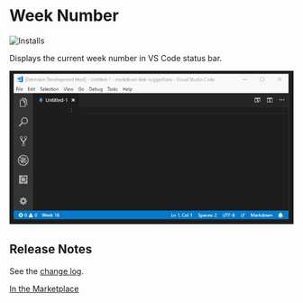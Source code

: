 # Week Number
![Installs](https://vsmarketplacebadge.apphb.com/installs-short/TomasHubelbauer.vscode-week-number.svg)

Displays the current week number in VS Code status bar.

![Screenshot](screenshot.gif)

## Release Notes

See the [change log](CHANGELOG.md).

[In the Marketplace](https://marketplace.visualstudio.com/items?itemName=TomasHubelbauer.vscode-week-number)
